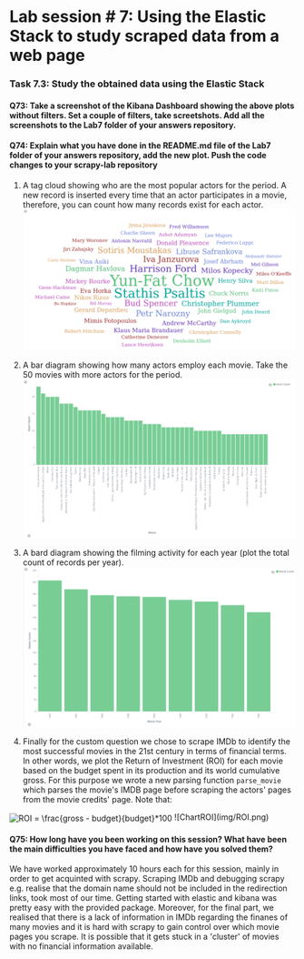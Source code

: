 # Lab session # 7: Using the Elastic Stack to study scraped data from a web page
### Task 7.3: Study the obtained data using the Elastic Stack

#### Q73: Take a screenshot of the Kibana Dashboard showing the above plots without filters. Set a couple of filters, take screetshots. Add all the screenshots to the Lab7 folder of your answers repository.
#### Q74: Explain what you have done in the README.md file of the Lab7 folder of your answers repository, add the new plot. Push the code changes to your scrapy-lab repository

1. A tag cloud showing who are the most popular actors for the period. A new record is inserted every time that an actor participates in a movie, therefore, you can count how many records exist for each actor.
![Chart1](img/popular_actors2.png)

2. A bar diagram showing how many actors employ each movie. Take the 50 movies with more actors for the period.
![Chart2](img/movie_actor2.png)

3. A bard diagram showing the filming activity for each year (plot the total count of records per year).
![Chart3](img/movie_year.png)

4. Finally for the custom question we chose to scrape IMDb to identify the most successful movies in the 21st century in terms of financial terms. In other words, we plot the Return of Investment (ROI) for each movie based on the budget spent in its production and its world cumulative gross. For this purpose we wrote a new parsing function `parse_movie` which parses the movie's IMDB page before scraping the actors' pages from the movie credits' page. Note that:
<img src="http://www.sciweavers.org/tex2img.php?eq=%20ROI%20%3D%20%5Cfrac%7Bgross%20-%20budget%7D%7Bbudget%7D%2A100%20&bc=White&fc=Black&im=jpg&fs=12&ff=arev&edit=0" align="center" border="0" alt=" ROI = \frac{gross - budget}{budget}*100 " width="242" height="47" />
![ChartROI](img/ROI.png)

#### Q75: How long have you been working on this session? What have been the main difficulties you have faced and how have you solved them?

We have worked approximately 10 hours each for this session, mainly in order to get acquinted with scrapy. Scraping IMDb and debugging scrapy e.g. realise that the domain name should not be included in the redirection links, took most of our time. Getting started with elastic and kibana was pretty easy with the provided package. Moreover, for the final part, we realised that there is a lack of information in IMDb regarding the finanes of many movies and it is hard with scrapy to gain control over which movie pages you scrape. It is possible that it gets stuck in a 'cluster' of movies with no financial information available.
